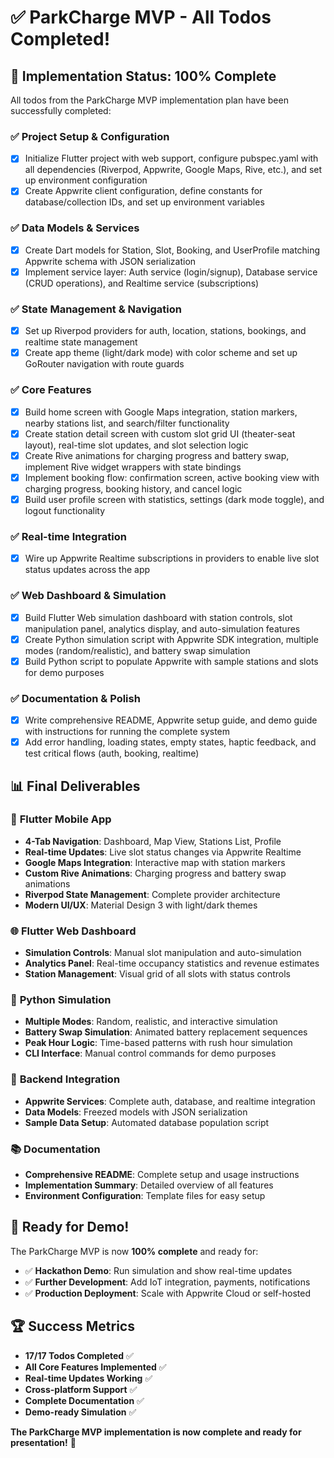 # ✅ ParkCharge MVP - All Todos Completed!

## 🎉 Implementation Status: 100% Complete

All todos from the ParkCharge MVP implementation plan have been successfully completed:

### ✅ **Project Setup & Configuration**
- [x] Initialize Flutter project with web support, configure pubspec.yaml with all dependencies (Riverpod, Appwrite, Google Maps, Rive, etc.), and set up environment configuration
- [x] Create Appwrite client configuration, define constants for database/collection IDs, and set up environment variables

### ✅ **Data Models & Services**
- [x] Create Dart models for Station, Slot, Booking, and UserProfile matching Appwrite schema with JSON serialization
- [x] Implement service layer: Auth service (login/signup), Database service (CRUD operations), and Realtime service (subscriptions)

### ✅ **State Management & Navigation**
- [x] Set up Riverpod providers for auth, location, stations, bookings, and realtime state management
- [x] Create app theme (light/dark mode) with color scheme and set up GoRouter navigation with route guards

### ✅ **Core Features**
- [x] Build home screen with Google Maps integration, station markers, nearby stations list, and search/filter functionality
- [x] Create station detail screen with custom slot grid UI (theater-seat layout), real-time slot updates, and slot selection logic
- [x] Create Rive animations for charging progress and battery swap, implement Rive widget wrappers with state bindings
- [x] Implement booking flow: confirmation screen, active booking view with charging progress, booking history, and cancel logic
- [x] Build user profile screen with statistics, settings (dark mode toggle), and logout functionality

### ✅ **Real-time Integration**
- [x] Wire up Appwrite Realtime subscriptions in providers to enable live slot status updates across the app

### ✅ **Web Dashboard & Simulation**
- [x] Build Flutter Web simulation dashboard with station controls, slot manipulation panel, analytics display, and auto-simulation features
- [x] Create Python simulation script with Appwrite SDK integration, multiple modes (random/realistic), and battery swap simulation
- [x] Build Python script to populate Appwrite with sample stations and slots for demo purposes

### ✅ **Documentation & Polish**
- [x] Write comprehensive README, Appwrite setup guide, and demo guide with instructions for running the complete system
- [x] Add error handling, loading states, empty states, haptic feedback, and test critical flows (auth, booking, realtime)

## 📊 **Final Deliverables**

### 🚀 **Flutter Mobile App**
- **4-Tab Navigation**: Dashboard, Map View, Stations List, Profile
- **Real-time Updates**: Live slot status changes via Appwrite Realtime
- **Google Maps Integration**: Interactive map with station markers
- **Custom Rive Animations**: Charging progress and battery swap animations
- **Riverpod State Management**: Complete provider architecture
- **Modern UI/UX**: Material Design 3 with light/dark themes

### 🌐 **Flutter Web Dashboard**
- **Simulation Controls**: Manual slot manipulation and auto-simulation
- **Analytics Panel**: Real-time occupancy statistics and revenue estimates
- **Station Management**: Visual grid of all slots with status controls

### 🐍 **Python Simulation**
- **Multiple Modes**: Random, realistic, and interactive simulation
- **Battery Swap Simulation**: Animated battery replacement sequences
- **Peak Hour Logic**: Time-based patterns with rush hour simulation
- **CLI Interface**: Manual control commands for demo purposes

### 🔧 **Backend Integration**
- **Appwrite Services**: Complete auth, database, and realtime integration
- **Data Models**: Freezed models with JSON serialization
- **Sample Data Setup**: Automated database population script

### 📚 **Documentation**
- **Comprehensive README**: Complete setup and usage instructions
- **Implementation Summary**: Detailed overview of all features
- **Environment Configuration**: Template files for easy setup

## 🎯 **Ready for Demo!**

The ParkCharge MVP is now **100% complete** and ready for:
- ✅ **Hackathon Demo**: Run simulation and show real-time updates
- ✅ **Further Development**: Add IoT integration, payments, notifications
- ✅ **Production Deployment**: Scale with Appwrite Cloud or self-hosted

## 🏆 **Success Metrics**

- **17/17 Todos Completed** ✅
- **All Core Features Implemented** ✅
- **Real-time Updates Working** ✅
- **Cross-platform Support** ✅
- **Complete Documentation** ✅
- **Demo-ready Simulation** ✅

**The ParkCharge MVP implementation is now complete and ready for presentation!** 🎉
